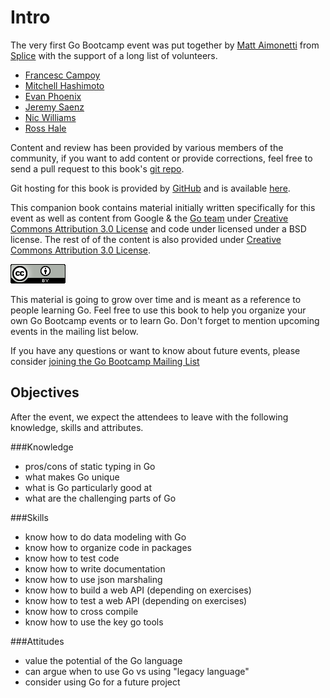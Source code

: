 # Intro

The very first Go Bootcamp event was put together by [Matt
Aimonetti](http://matt.aimonetti.net) from
[Splice](https://splice.com) with the support of a long list of volunteers.

* [Francesc Campoy](https://twitter.com/francesc)
* [Mitchell Hashimoto](https://twitter.com/mitchellh)
* [Evan Phoenix](https://twitter.com/evanphx)
* [Jeremy Saenz](https://twitter.com/codegangsta)
* [Nic Williams](https://twitter.com/drnic)
* [Ross Hale](https://twitter.com/rrrosss)


Content and review has been provided by various members of the
community, if you want to add content or provide corrections, feel free
to send a pull request to this book's [git repo](https://github.com/gobootcamp/book).

Git hosting for this book is provided by [GitHub](https://github.com)
and is available [here](https://github.com/gobootcamp/book).

This companion book contains material initially written specifically
for this event as well as content from Google & the [Go team](http://tour.golang.org/) under [Creative Commons Attribution
3.0 License](http://creativecommons.org/licenses/by/3.0/) and code under licensed under a BSD license.
The rest of of the content is also provided under [Creative Commons Attribution
3.0 License](http://creativecommons.org/licenses/by/3.0/).

![Creative Commons Attribution](images/cc-by.png)

This material is going to grow over time and is meant as a reference to
people learning Go.
Feel free to use this book to help you organize your own Go Bootcamp events or to learn
Go. Don't forget to mention upcoming events in the mailing list below.

If you have any questions or want to know about future events, please
consider [joining the Go Bootcamp Mailing List](http://groups.google.com/d/forum/golang-bootcamp)


## Objectives

After the event, we expect the attendees to leave with the
following knowledge, skills and attributes.

###Knowledge
* pros/cons of static typing in Go
* what makes Go unique
* what is Go particularly good at
* what are the challenging parts of Go

###Skills
* know how to do data modeling with Go
* know how to organize code in packages
* know how to test code
* know how to write documentation
* know how to use json marshaling
* know how to build a web API (depending on exercises)
* know how to test a web API (depending on exercises)
* know how to cross compile
* know how to use the key go tools

###Attitudes
* value the potential of the Go language
* can argue when to use Go vs using "legacy language"
* consider using Go for a future project
